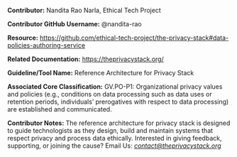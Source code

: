 **Contributor:** Nandita Rao Narla, Ethical Tech Project

**Contributor GitHub Username:** @nandita-rao

**Resource:** https://github.com/ethical-tech-project/the-privacy-stack#data-policies-authoring-service

**Related Documentation:** https://theprivacystack.org/

**Guideline/Tool Name:** Reference Architecture for Privacy Stack

**Associated Core Classification:** GV.PO-P1: Organizational privacy values and policies (e.g., conditions on data processing such as data uses or retention periods, individuals’ prerogatives with respect to data processing) are established and communicated.

**Contributor Notes:** The reference architecture for privacy stack is designed to guide technologists as they design, build and maintain systems that respect privacy and process data ethically. Interested in giving feedback, supporting, or joining the cause? Email Us: *contact@theprivacystack.org*

